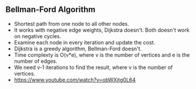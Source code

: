 ## Bellman-Ford Algorithm

- Shortest path from one node to all other nodes.
- It works with negative edge weights, Dijkstra doesn't. Both doesn't work on negative cycles.
- Examine each node in every iteration and update the cost.
- Dijkstra is a greedy algorithm, Bellman-Ford doesn't.
- Time complexty is O(v*e), where v is the number of vertices and e is the number of edges.
- We need v-1 iterations to find the result, where v is the number of vertices.
- https://www.youtube.com/watch?v=obWXjtg0L64
